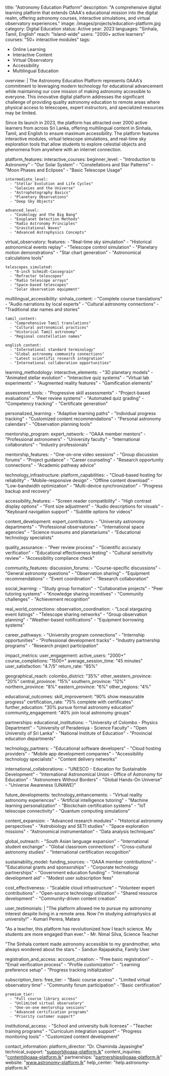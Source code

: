 title: "Astronomy Education Platform"
description: "A comprehensive digital learning platform that extends OAAA's educational mission into the digital realm, offering astronomy courses, interactive simulations, and virtual observatory experiences."
image: /images/projects/education-platform.jpg
category: Digital Education
status: Active
year: 2023
languages: "Sinhala, Tamil, English"
reach: "Island-wide"
users: "2000+ active learners"
courses: "50+ interactive modules"
tags:
  - Online Learning
  - Interactive Content
  - Virtual Observatory
  - Accessibility
  - Multilingual Education

overview: |
  The Astronomy Education Platform represents OAAA's commitment to leveraging modern technology for educational advancement while maintaining our core mission of making astronomy accessible to everyone. This innovative digital platform addresses the significant challenge of providing quality astronomy education to remote areas where physical access to telescopes, expert instructors, and specialized resources may be limited.

  Since its launch in 2023, the platform has attracted over 2000 active learners from across Sri Lanka, offering multilingual content in Sinhala, Tamil, and English to ensure maximum accessibility. The platform features interactive modules, virtual telescope simulations, and real-time sky exploration tools that allow students to explore celestial objects and phenomena from anywhere with an internet connection.

platform_features:
  interactive_courses:
    beginner_level:
      - "Introduction to Astronomy"
      - "Our Solar System"
      - "Constellations and Star Patterns"
      - "Moon Phases and Eclipses"
      - "Basic Telescope Usage"

    intermediate_level:
      - "Stellar Evolution and Life Cycles"
      - "Galaxies and the Universe"
      - "Astrophotography Basics"
      - "Planetary Observations"
      - "Deep Sky Objects"

    advanced_level:
      - "Cosmology and the Big Bang"
      - "Exoplanet Detection Methods"
      - "Radio Astronomy Principles"
      - "Gravitational Waves"
      - "Advanced Astrophysics Concepts"

  virtual_observatory:
    features:
      - "Real-time sky simulation"
      - "Historical astronomical events replay"
      - "Telescope control simulation"
      - "Planetary motion demonstrations"
      - "Star chart generation"
      - "Astronomical calculations tools"

    telescopes_simulated:
      - "8-inch Schmidt-Cassegrain"
      - "Refractor telescopes"
      - "Radio telescope arrays"
      - "Space-based telescopes"
      - "Solar observation equipment"

  multilingual_accessibility:
    sinhala_content:
      - "Complete course translations"
      - "Audio narrations by local experts"
      - "Cultural astronomy connections"
      - "Traditional star names and stories"

    tamil_content:
      - "Comprehensive Tamil translations"
      - "Cultural astronomical practices"
      - "Historical Tamil astronomy"
      - "Regional constellation names"

    english_content:
      - "International standard terminology"
      - "Global astronomy community connections"
      - "Latest scientific research integration"
      - "International collaboration opportunities"

learning_methodology:
  interactive_elements:
    - "3D planetary models"
    - "Animated stellar evolution"
    - "Interactive quiz systems"
    - "Virtual lab experiments"
    - "Augmented reality features"
    - "Gamification elements"

  assessment_tools:
    - "Progressive skill assessments"
    - "Project-based evaluations"
    - "Peer review systems"
    - "Automated quiz grading"
    - "Competency tracking"
    - "Certificate generation"

  personalized_learning:
    - "Adaptive learning paths"
    - "Individual progress tracking"
    - "Customized content recommendations"
    - "Personal astronomy calendars"
    - "Observation planning tools"

mentorship_program:
  expert_network:
    - "OAAA member mentors"
    - "Professional astronomers"
    - "University faculty"
    - "International collaborators"
    - "Industry professionals"

  mentorship_features:
    - "One-on-one video sessions"
    - "Group discussion forums"
    - "Project guidance"
    - "Career counseling"
    - "Research opportunity connections"
    - "Academic pathway advice"

technology_infrastructure:
  platform_capabilities:
    - "Cloud-based hosting for reliability"
    - "Mobile-responsive design"
    - "Offline content download"
    - "Low-bandwidth optimization"
    - "Multi-device synchronization"
    - "Progress backup and recovery"

  accessibility_features:
    - "Screen reader compatibility"
    - "High contrast display options"
    - "Font size adjustment"
    - "Audio descriptions for visuals"
    - "Keyboard navigation support"
    - "Subtitle options for videos"

content_development:
  expert_contributors:
    - "University astronomy departments"
    - "Professional observatories"
    - "International space agencies"
    - "Science museums and planetariums"
    - "Educational technology specialists"

  quality_assurance:
    - "Peer review process"
    - "Scientific accuracy verification"
    - "Educational effectiveness testing"
    - "Cultural sensitivity review"
    - "Accessibility compliance check"

community_features:
  discussion_forums:
    - "Course-specific discussions"
    - "General astronomy questions"
    - "Observation sharing"
    - "Equipment recommendations"
    - "Event coordination"
    - "Research collaboration"

  social_learning:
    - "Study group formation"
    - "Collaborative projects"
    - "Peer tutoring systems"
    - "Knowledge sharing incentives"
    - "Community challenges"
    - "Achievement recognition"

real_world_connections:
  observation_coordination:
    - "Local stargazing event listings"
    - "Telescope sharing networks"
    - "Group observation planning"
    - "Weather-based notifications"
    - "Equipment borrowing systems"

  career_pathways:
    - "University program connections"
    - "Internship opportunities"
    - "Professional development tracks"
    - "Industry partnership programs"
    - "Research project participation"

impact_metrics:
  user_engagement:
    active_users: "2000+"
    course_completions: "1500+"
    average_session_time: "45 minutes"
    user_satisfaction: "4.7/5"
    return_rate: "85%"

  geographical_reach:
    colombo_district: "35%"
    other_western_province: "20%"
    central_province: "15%"
    southern_province: "12%"
    northern_province: "8%"
    eastern_province: "6%"
    other_regions: "4%"

  educational_outcomes:
    skill_improvement: "90% show measurable progress"
    certification_rate: "75% complete with certificates"
    further_education: "30% pursue formal astronomy education"
    community_engagement: "40% join local astronomy groups"

partnerships:
  educational_institutions:
    - "University of Colombo - Physics Department"
    - "University of Peradeniya - Science Faculty"
    - "Open University of Sri Lanka"
    - "National Institute of Education"
    - "Provincial education departments"

  technology_partners:
    - "Educational software developers"
    - "Cloud hosting providers"
    - "Mobile app development companies"
    - "Accessibility technology specialists"
    - "Content delivery networks"

  international_collaborations:
    - "UNESCO - Education for Sustainable Development"
    - "International Astronomical Union - Office of Astronomy for Education"
    - "Astronomers Without Borders"
    - "Global Hands-On Universe"
    - "Universe Awareness (UNAWE)"

future_developments:
  technology_enhancements:
    - "Virtual reality astronomy experiences"
    - "Artificial intelligence tutoring"
    - "Machine learning personalization"
    - "Blockchain certification systems"
    - "IoT telescope connectivity"
    - "Quantum computing simulations"

  content_expansion:
    - "Advanced research modules"
    - "Historical astronomy perspectives"
    - "Astrobiology and SETI studies"
    - "Space exploration missions"
    - "Astronomical instrumentation"
    - "Data analysis techniques"

  global_outreach:
    - "South Asian language expansion"
    - "International student exchange"
    - "Global classroom connections"
    - "Cross-cultural astronomy studies"
    - "International certification recognition"

sustainability_model:
  funding_sources:
    - "OAAA member contributions"
    - "Educational grants and sponsorships"
    - "Corporate technology partnerships"
    - "Government education funding"
    - "International development aid"
    - "Modest user subscription fees"

  cost_effectiveness:
    - "Scalable cloud infrastructure"
    - "Volunteer expert contributions"
    - "Open-source technology utilization"
    - "Shared resource development"
    - "Community-driven content creation"

user_testimonials: |
  "The platform allowed me to pursue my astronomy interest despite living in a remote area. Now I'm studying astrophysics at university!" - Kumari Perera, Matara

  "As a teacher, this platform has revolutionized how I teach science. My students are more engaged than ever." - Mr. Nimal Silva, Science Teacher

  "The Sinhala content made astronomy accessible to my grandmother, who always wondered about the stars." - Sandun Rajapaksha, Family User

registration_and_access:
  account_creation:
    - "Free basic registration"
    - "Email verification process"
    - "Profile customization"
    - "Learning preference setup"
    - "Progress tracking initialization"

  subscription_tiers:
    free_tier:
      - "Basic course access"
      - "Limited virtual observatory time"
      - "Community forum participation"
      - "Basic certification"

    premium_tier:
      - "Full course library access"
      - "Unlimited virtual observatory"
      - "One-on-one mentorship sessions"
      - "Advanced certification programs"
      - "Priority customer support"

  institutional_access:
    - "School and university bulk licenses"
    - "Teacher training programs"
    - "Curriculum integration support"
    - "Progress monitoring tools"
    - "Customized content development"

contact_information:
  platform_director: "Dr. Chaminda Jayasinghe"
  technical_support: "support@oaaa-platform.lk"
  content_inquiries: "content@oaaa-platform.lk"
  partnerships: "partnerships@oaaa-platform.lk"
  website: "www.astronomy-platform.lk"
  help_center: "help.astronomy-platform.lk"
